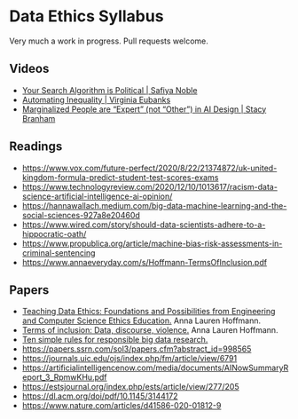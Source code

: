 # Data Ethics Syllabus

Very much a work in progress. Pull requests welcome.

## Videos

- [Your Search Algorithm is Political | Safiya Noble](https://youtu.be/zk4psZ_AGTQ)
- [Automating Inequality | Virginia Eubanks](https://youtu.be/iqt3ic56-rc)
- [Marginalized People are “Expert” (not “Other”) in AI Design | Stacy Branham](https://youtu.be/9MjK79YUHCg)

## Readings

- https://www.vox.com/future-perfect/2020/8/22/21374872/uk-united-kingdom-formula-predict-student-test-scores-exams
- https://www.technologyreview.com/2020/12/10/1013617/racism-data-science-artificial-intelligence-ai-opinion/
- https://hannawallach.medium.com/big-data-machine-learning-and-the-social-sciences-927a8e20460d
- https://www.wired.com/story/should-data-scientists-adhere-to-a-hippocratic-oath/
- https://www.propublica.org/article/machine-bias-risk-assessments-in-criminal-sentencing
- https://www.annaeveryday.com/s/Hoffmann-TermsOfInclusion.pdf

## Papers

- [Teaching Data Ethics: Foundations and Possibilities from Engineering and Computer Science Ethics Education.](https://www.annaeveryday.com/s/TeachingDataEthicsFoundations-Hoffmann-Cross.pdf) Anna Lauren Hoffmann.
- [Terms of inclusion: Data, discourse, violence.]() Anna Lauren Hoffmann.
- [Ten simple rules for responsible big data research.](https://journals.plos.org/ploscompbiol/article/file?id=10.1371/journal.pcbi.1005399&type=printable)
- https://papers.ssrn.com/sol3/papers.cfm?abstract_id=998565
- https://journals.uic.edu/ojs/index.php/fm/article/view/6791
- https://artificialintelligencenow.com/media/documents/AINowSummaryReport_3_RpmwKHu.pdf
- https://estsjournal.org/index.php/ests/article/view/277/205
- https://dl.acm.org/doi/pdf/10.1145/3144172
- https://www.nature.com/articles/d41586-020-01812-9
